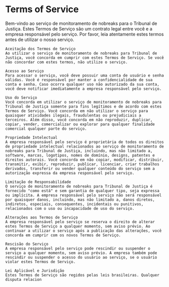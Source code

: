 # Terms of Service

Bem-vindo ao serviço de monitoramento de nobreaks para o Tribunal de Justiça. Estes Termos de Serviço são um contrato legal entre você e a empresa responsável pelo serviço. Por favor, leia atentamente estes termos antes de utilizar o nosso serviço.

    Aceitação dos Termos de Serviço
    Ao utilizar o serviço de monitoramento de nobreaks para Tribunal de Justiça, você concorda em cumprir com estes Termos de Serviço. Se você não concordar com estes termos, não utilize o serviço.

    Acesso ao Serviço
    Para acessar o serviço, você deve possuir uma conta de usuário e senha válidas. Você é responsável por manter a confidencialidade de sua conta e senha. Caso ocorra qualquer uso não autorizado da sua conta, você deve notificar imediatamente a empresa responsável pelo serviço.

    Uso do Serviço
    Você concorda em utilizar o serviço de monitoramento de nobreaks para Tribunal de Justiça somente para fins legítimos e de acordo com estes Termos de Serviço. Você concorda em não utilizar o serviço para quaisquer atividades ilegais, fraudulentas ou prejudiciais a terceiros. Além disso, você concorda em não reproduzir, duplicar, copiar, vender, comercializar ou explorar para qualquer finalidade comercial qualquer parte do serviço.

    Propriedade Intelectual
    A empresa responsável pelo serviço é proprietária de todos os direitos de propriedade intelectual relacionados ao serviço de monitoramento de nobreaks para Tribunal de Justiça, incluindo, mas não limitado a, software, marcas, logotipos, nomes de domínio, designs, patentes e direitos autorais. Você concorda em não copiar, modificar, distribuir, transmitir, exibir, reproduzir, publicar, licenciar, criar trabalhos derivados, transferir ou vender qualquer conteúdo do serviço sem a autorização expressa da empresa responsável pelo serviço.

    Limitação de Responsabilidade
    O serviço de monitoramento de nobreaks para Tribunal de Justiça é fornecido "como está" e sem garantia de qualquer tipo, seja expressa ou implícita. A empresa responsável pelo serviço não será responsável por quaisquer danos, incluindo, mas não limitado a, danos diretos, indiretos, especiais, consequentes, incidentais ou punitivos, relacionados com o uso ou incapacidade de uso do serviço.

    Alterações aos Termos de Serviço
    A empresa responsável pelo serviço se reserva o direito de alterar estes Termos de Serviço a qualquer momento, sem aviso prévio. Ao continuar a utilizar o serviço após a publicação das alterações, você concorda em cumprir com os novos Termos de Serviço.

    Rescisão do Serviço
    A empresa responsável pelo serviço pode rescindir ou suspender o serviço a qualquer momento, sem aviso prévio. A empresa também pode rescindir ou suspender o acesso do usuário ao serviço, se o usuário violar estes Termos de Serviço.

    Lei Aplicável e Jurisdição
    Estes Termos de Serviço são regidos pelas leis brasileiras. Qualquer disputa relacion
